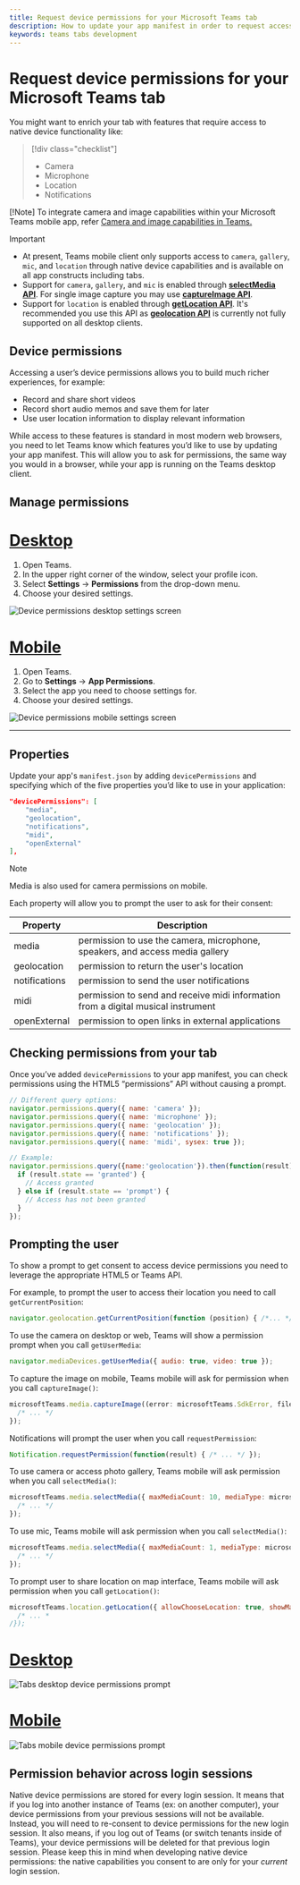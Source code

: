 ```yaml
---
title: Request device permissions for your Microsoft Teams tab
description: How to update your app manifest in order to request access to native features that usually require user consent
keywords: teams tabs development
---
```


# Request device permissions for your Microsoft Teams tab

You might want to enrich your tab with features that require access to native device functionality like:

> [!div class="checklist"]
>
> * Camera
> * Microphone
> * Location
> * Notifications

[!Note] To integrate camera and image capabilities within your Microsoft Teams mobile app, refer [Camera and image capabilities in Teams.](../../concepts/device-capabilities/mobile-camera-image-permissions.md)

> [!IMPORTANT]
>
> * At present, Teams mobile client only supports access to `camera`, `gallery`, `mic`, and `location` through native device capabilities and is available on all app constructs including tabs. </br>
> * Support for `camera`, `gallery`, and `mic` is enabled through [**selectMedia API**](/javascript/api/@microsoft/teams-js/media?view=msteams-client-js-latest#selectMedia_MediaInputs___error__SdkError__attachments__Media_______void_&preserve-view=true). For single image capture you may use [**captureImage API**](/javascript/api/@microsoft/teams-js/microsoftteams?view=msteams-client-js-latest#captureimage--error--sdkerror--files--file-------void-&preserve-view=true).
> * Support for `location` is enabled through [**getLocation API**](/javascript/api/@microsoft/teams-js/location?view=msteams-client-js-latest#getLocation_LocationProps___error__SdkError__location__Location_____void_&preserve-view=true). It's recommended you use this API as [**geolocation API**](../../resources/schema/manifest-schema.md#devicepermissions) is currently not fully supported on all desktop clients.

## Device permissions

Accessing a user’s device permissions allows you to build much richer experiences, for example:

* Record and share short videos
* Record short audio memos and save them for later
* Use user location information to display relevant information

While access to these features is standard in most modern web browsers, you need to let Teams know which features you’d like to use by updating your app manifest. This will allow you to ask for permissions, the same way you would in a browser, while your app is running on the Teams desktop client.

## Manage permissions

# [Desktop](#tab/desktop)

1. Open Teams.
1. In the upper right corner of the window, select your profile icon.
1. Select **Settings** -> **Permissions** from the drop-down menu.
1. Choose your desired settings.

![Device permissions desktop settings screen](../../assets/images/tabs/device-permissions.png)

# [Mobile](#tab/mobile)

1. Open Teams.
1. Go to **Settings** -> **App Permissions**.
1. Select the app you need to choose settings for.
1. Choose your desired settings.

![Device permissions mobile settings screen](../../assets/images/tabs/MobilePermissions.png)

---

## Properties

Update your app's `manifest.json` by adding `devicePermissions` and specifying which of the five properties you’d like to use in your application:

``` json
"devicePermissions": [
    "media",
    "geolocation",
    "notifications",
    "midi",
    "openExternal"
],
```
> [!Note]
>
> Media is also used for camera permissions on mobile.

Each property will allow you to prompt the user to ask for their consent:

| Property      | Description   |
| --- | --- |
| media         | permission to use the camera, microphone, speakers, and access media gallery |
| geolocation   | permission to return the user's location      |
| notifications | permission to send the user notifications      |
| midi          | permission to send and receive midi information from a digital musical instrument   |
| openExternal  | permission to open links in external applications  |

## Checking permissions from your tab

Once you’ve added `devicePermissions` to your app manifest, you can check permissions using the HTML5 “permissions” API without causing a prompt.

``` Javascript
// Different query options:
navigator.permissions.query({ name: 'camera' });
navigator.permissions.query({ name: 'microphone' });
navigator.permissions.query({ name: 'geolocation' });
navigator.permissions.query({ name: 'notifications' });
navigator.permissions.query({ name: 'midi', sysex: true });

// Example:
navigator.permissions.query({name:'geolocation'}).then(function(result) {
  if (result.state == 'granted') {
    // Access granted
  } else if (result.state == 'prompt') {
    // Access has not been granted
  }
});
```

## Prompting the user

To show a prompt to get consent to access device permissions you need to leverage the appropriate HTML5 or Teams API. 

For example, to prompt the user to access their location you need to call `getCurrentPosition`:

```Javascript
navigator.geolocation.getCurrentPosition(function (position) { /*... */ });
```

To use the camera on desktop or web, Teams will show a permission prompt when you call `getUserMedia`:

```Javascript
navigator.mediaDevices.getUserMedia({ audio: true, video: true });
```

To capture the image on mobile, Teams mobile will ask for permission when you call `captureImage()`:

```Javascript
microsoftTeams.media.captureImage((error: microsoftTeams.SdkError, files: microsoftTeams.media.File[]) => {
  /* ... */
});
```

Notifications will prompt the user when you call `requestPermission`:

```Javascript
Notification.requestPermission(function(result) { /* ... */ });
```

To use camera or access photo gallery, Teams mobile will ask permission when you call `selectMedia()`:

```JavaScript
microsoftTeams.media.selectMedia({ maxMediaCount: 10, mediaType: microsoftTeams.media.MediaType.Image }, (error: microsoftTeams.SdkError, attachments: microsoftTeams.media.Media[]) => {
  /* ... */
});
```

To use mic, Teams mobile will ask permission when you call `selectMedia()`:

```JavaScript 
microsoftTeams.media.selectMedia({ maxMediaCount: 1, mediaType: microsoftTeams.media.MediaType.Audio }, (error: microsoftTeams.SdkError, attachments: microsoftTeams.media.Media[]) => {
  /* ... */
});
```

To prompt user to share location on map interface, Teams mobile will ask permission when you call `getLocation()`:

```JavaScript 
microsoftTeams.location.getLocation({ allowChooseLocation: true, showMap: true }, (error: microsoftTeams.SdkError, location: microsoftTeams.location.Location) => {
  /* ... *
/});
```

# [Desktop](#tab/desktop)

![Tabs desktop device permissions prompt](~/assets/images/tabs/device-permissions-prompt.png)

# [Mobile](#tab/mobile)

![Tabs mobile device permissions prompt](../../assets/images/tabs/MobileLocationPermission.png)


## Permission behavior across login sessions

Native device permissions are stored for every login session. It means that if you log into another instance of Teams (ex: on another computer), your device permissions from your previous sessions will not be available. Instead, you will need to re-consent to device permissions for the new login session. It also means, if you log out of Teams (or switch tenants inside of Teams), your device permissions will be deleted for that previous login session. Please keep this in mind when developing native device permissions: the native capabilities you consent to are only for your _current_ login session.
